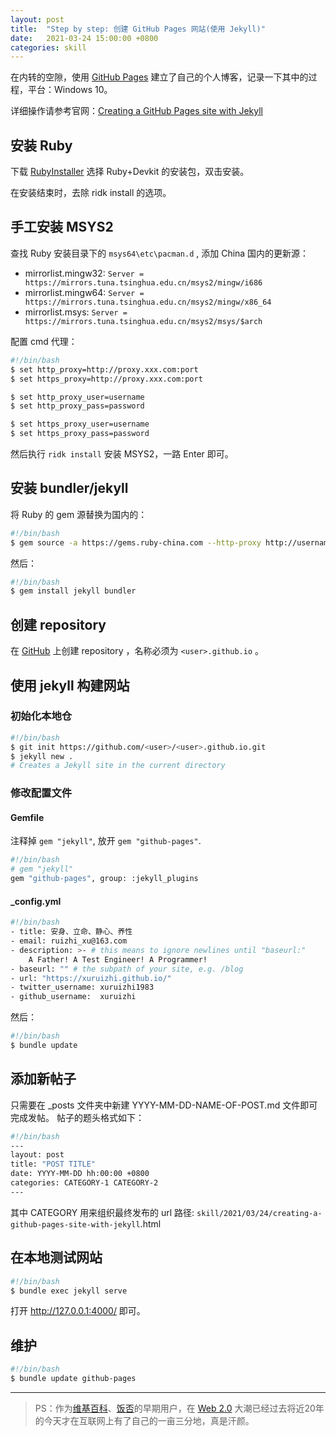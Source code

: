 ```yaml
---
layout: post
title:  "Step by step: 创建 GitHub Pages 网站(使用 Jekyll)"
date:   2021-03-24 15:00:00 +0800
categories: skill
---
```


在内转的空隙，使用 [GitHub Pages] 建立了自己的个人博客，记录一下其中的过程，平台：Windows 10。

详细操作请参考官网：[Creating a GitHub Pages site with Jekyll](https://docs.github.com/en/github/working-with-github-pages/creating-a-github-pages-site-with-jekyll)

## 安装 Ruby

下载 [RubyInstaller](https://rubyinstaller.org/downloads/) 选择 Ruby+Devkit 的安装包，双击安装。

在安装结束时，去除 ridk install 的选项。

## 手工安装 MSYS2

查找 Ruby 安装目录下的 `msys64\etc\pacman.d` , 添加 China 国内的更新源：

- mirrorlist.mingw32: `Server = https://mirrors.tuna.tsinghua.edu.cn/msys2/mingw/i686`
- mirrorlist.mingw64: `Server = https://mirrors.tuna.tsinghua.edu.cn/msys2/mingw/x86_64`
- mirrorlist.msys: `Server = https://mirrors.tuna.tsinghua.edu.cn/msys2/msys/$arch`

配置 cmd 代理：

```bash
#!/bin/bash
$ set http_proxy=http://proxy.xxx.com:port
$ set https_proxy=http://proxy.xxx.com:port

$ set http_proxy_user=username
$ set http_proxy_pass=password

$ set https_proxy_user=username
$ set https_proxy_pass=password
```

然后执行 `ridk install` 安装 MSYS2，一路 Enter 即可。

## 安装 bundler/jekyll

将 Ruby 的 gem 源替换为国内的：

```bash
#!/bin/bash
$ gem source -a https://gems.ruby-china.com --http-proxy http://username:password@proxy.xxx.com:port --remove https://rubygems.org/
```

然后：

```bash
#!/bin/bash
$ gem install jekyll bundler
```

## 创建 repository

在 [GitHub] 上创建 repository ，名称必须为 `<user>.github.io` 。

## 使用 jekyll 构建网站

### 初始化本地仓

```bash
#!/bin/bash
$ git init https://github.com/<user>/<user>.github.io.git
$ jekyll new .
# Creates a Jekyll site in the current directory
```

### 修改配置文件

#### Gemfile

注释掉 `gem "jekyll"`, 放开 `gem "github-pages"`.

```bash
#!/bin/bash
# gem "jekyll"
gem "github-pages", group: :jekyll_plugins
```

#### _config.yml

```bash
#!/bin/bash
- title: 安身、立命、静心、养性
- email: ruizhi_xu@163.com
- description: >- # this means to ignore newlines until "baseurl:"
    A Father! A Test Engineer! A Programmer!
- baseurl: "" # the subpath of your site, e.g. /blog
- url: "https://xuruizhi.github.io/"
- twitter_username: xuruizhi1983
- github_username:  xuruizhi
```

然后：

```bash
#!/bin/bash
$ bundle update
```

## 添加新帖子

只需要在 _posts 文件夹中新建 YYYY-MM-DD-NAME-OF-POST.md 文件即可完成发帖。
帖子的题头格式如下：

```bash
#!/bin/bash
---
layout: post
title: "POST TITLE"
date: YYYY-MM-DD hh:00:00 +0800
categories: CATEGORY-1 CATEGORY-2
---
```

其中 CATEGORY 用来组织最终发布的 url 路径: `skill/2021/03/24/creating-a-github-pages-site-with-jekyll`.html

## 在本地测试网站

```bash
#!/bin/bash
$ bundle exec jekyll serve
```

打开 http://127.0.0.1:4000/ 即可。

## 维护

```bash
#!/bin/bash
$ bundle update github-pages
```

---

> PS：作为[维基百科]、[饭否]的早期用户，在 [Web 2.0] 大潮已经过去将近20年的今天才在互联网上有了自己的一亩三分地，真是汗颜。

[GitHub]: https://github.com/
[GitHub Pages]: https://pages.github.com/
[维基百科]: https://zh.wikipedia.org/
[饭否]: https://fanfou.com/
[Web 2.0]: https://zh.wikipedia.org/wiki/Web_2.0
